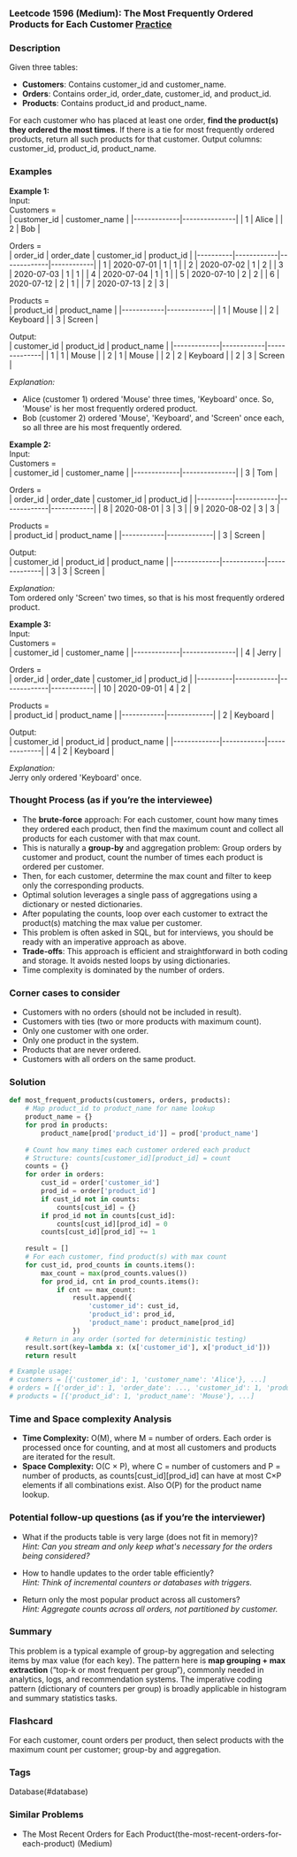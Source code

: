 ### Leetcode 1596 (Medium): The Most Frequently Ordered Products for Each Customer [Practice](https://leetcode.com/problems/the-most-frequently-ordered-products-for-each-customer)

### Description  
Given three tables:  
- **Customers**: Contains customer_id and customer_name.
- **Orders**: Contains order_id, order_date, customer_id, and product_id.
- **Products**: Contains product_id and product_name.

For each customer who has placed at least one order, **find the product(s) they ordered the most times**. If there is a tie for most frequently ordered products, return all such products for that customer. Output columns: customer_id, product_id, product_name.

### Examples  

**Example 1:**  
Input:  
Customers =  
| customer_id | customer_name |
|-------------|---------------|
| 1           | Alice         |
| 2           | Bob           |

Orders =  
| order_id | order_date | customer_id | product_id |
|----------|------------|-------------|------------|
| 1        | 2020-07-01 | 1           | 1          |
| 2        | 2020-07-02 | 1           | 2          |
| 3        | 2020-07-03 | 1           | 1          |
| 4        | 2020-07-04 | 1           | 1          |
| 5        | 2020-07-10 | 2           | 2          |
| 6        | 2020-07-12 | 2           | 1          |
| 7        | 2020-07-13 | 2           | 3          |

Products =  
| product_id | product_name |
|------------|-------------|
| 1          | Mouse       |
| 2          | Keyboard    |
| 3          | Screen      |

Output:  
| customer_id | product_id | product_name |
|-------------|------------|--------------|
| 1           | 1          | Mouse        |
| 2           | 1          | Mouse        |
| 2           | 2          | Keyboard     |
| 2           | 3          | Screen       |

*Explanation:*
- Alice (customer 1) ordered 'Mouse' three times, 'Keyboard' once. So, 'Mouse' is her most frequently ordered product.
- Bob (customer 2) ordered 'Mouse', 'Keyboard', and 'Screen' once each, so all three are his most frequently ordered.

**Example 2:**  
Input:  
Customers =  
| customer_id | customer_name |
|-------------|---------------|
| 3           | Tom           |

Orders =  
| order_id | order_date | customer_id | product_id |
|----------|------------|-------------|------------|
| 8        | 2020-08-01 | 3           | 3          |
| 9        | 2020-08-02 | 3           | 3          |

Products =  
| product_id | product_name |
|------------|-------------|
| 3          | Screen      |

Output:  
| customer_id | product_id | product_name |
|-------------|------------|--------------|
| 3           | 3          | Screen       |

*Explanation:*  
Tom ordered only 'Screen' two times, so that is his most frequently ordered product.

**Example 3:**  
Input:  
Customers =  
| customer_id | customer_name |
|-------------|---------------|
| 4           | Jerry         |

Orders =  
| order_id | order_date | customer_id | product_id |
|----------|------------|-------------|------------|
| 10       | 2020-09-01 | 4           | 2          |

Products =  
| product_id | product_name |
|------------|-------------|
| 2          | Keyboard    |

Output:  
| customer_id | product_id | product_name |
|-------------|------------|--------------|
| 4           | 2          | Keyboard     |

*Explanation:*  
Jerry only ordered 'Keyboard' once.

### Thought Process (as if you’re the interviewee)  

- The **brute-force** approach: For each customer, count how many times they ordered each product, then find the maximum count and collect all products for each customer with that max count.
- This is naturally a **group-by** and aggregation problem: Group orders by customer and product, count the number of times each product is ordered per customer.
- Then, for each customer, determine the max count and filter to keep only the corresponding products.
- Optimal solution leverages a single pass of aggregations using a dictionary or nested dictionaries.
- After populating the counts, loop over each customer to extract the product(s) matching the max value per customer.
- This problem is often asked in SQL, but for interviews, you should be ready with an imperative approach as above.
- **Trade-offs**: This approach is efficient and straightforward in both coding and storage. It avoids nested loops by using dictionaries.  
- Time complexity is dominated by the number of orders.

### Corner cases to consider  
- Customers with no orders (should not be included in result).
- Customers with ties (two or more products with maximum count).
- Only one customer with one order.
- Only one product in the system.
- Products that are never ordered.
- Customers with all orders on the same product.

### Solution

```python
def most_frequent_products(customers, orders, products):
    # Map product_id to product_name for name lookup
    product_name = {}
    for prod in products:
        product_name[prod['product_id']] = prod['product_name']
    
    # Count how many times each customer ordered each product
    # Structure: counts[customer_id][product_id] = count
    counts = {}
    for order in orders:
        cust_id = order['customer_id']
        prod_id = order['product_id']
        if cust_id not in counts:
            counts[cust_id] = {}
        if prod_id not in counts[cust_id]:
            counts[cust_id][prod_id] = 0
        counts[cust_id][prod_id] += 1
    
    result = []
    # For each customer, find product(s) with max count
    for cust_id, prod_counts in counts.items():
        max_count = max(prod_counts.values())
        for prod_id, cnt in prod_counts.items():
            if cnt == max_count:
                result.append({
                    'customer_id': cust_id,
                    'product_id': prod_id,
                    'product_name': product_name[prod_id]
                })
    # Return in any order (sorted for deterministic testing)
    result.sort(key=lambda x: (x['customer_id'], x['product_id']))
    return result

# Example usage:
# customers = [{'customer_id': 1, 'customer_name': 'Alice'}, ...]
# orders = [{'order_id': 1, 'order_date': ..., 'customer_id': 1, 'product_id': 1}, ...]
# products = [{'product_id': 1, 'product_name': 'Mouse'}, ...]
```

### Time and Space complexity Analysis  

- **Time Complexity:** O(M), where M = number of orders. Each order is processed once for counting, and at most all customers and products are iterated for the result.
- **Space Complexity:** O(C × P), where C = number of customers and P = number of products, as counts[cust_id][prod_id] can have at most C×P elements if all combinations exist. Also O(P) for the product name lookup.

### Potential follow-up questions (as if you’re the interviewer)  

- What if the products table is very large (does not fit in memory)?  
  *Hint: Can you stream and only keep what's necessary for the orders being considered?*

- How to handle updates to the order table efficiently?  
  *Hint: Think of incremental counters or databases with triggers.*

- Return only the most popular product across all customers?  
  *Hint: Aggregate counts across all orders, not partitioned by customer.*

### Summary
This problem is a typical example of group-by aggregation and selecting items by max value (for each key). The pattern here is **map grouping + max extraction** (“top-k or most frequent per group”), commonly needed in analytics, logs, and recommendation systems. The imperative coding pattern (dictionary of counters per group) is broadly applicable in histogram and summary statistics tasks.


### Flashcard
For each customer, count orders per product, then select products with the maximum count per customer; group-by and aggregation.

### Tags
Database(#database)

### Similar Problems
- The Most Recent Orders for Each Product(the-most-recent-orders-for-each-product) (Medium)